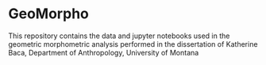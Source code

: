 # GeoMorpho

This repository contains the data and jupyter notebooks used in the geometric morphometric analysis performed in the dissertation of Katherine Baca, Department of Anthropology, University of Montana
